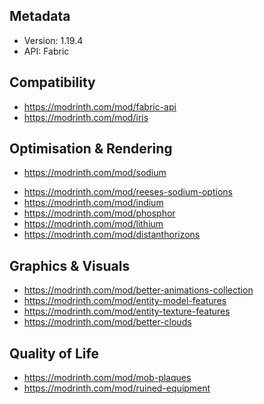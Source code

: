 ## Metadata

- Version: 1.19.4
- API: Fabric

## Compatibility

- https://modrinth.com/mod/fabric-api
- https://modrinth.com/mod/iris

## Optimisation & Rendering

- https://modrinth.com/mod/sodium
<!-- - https://modrinth.com/mod/sodium-extra -->
- https://modrinth.com/mod/reeses-sodium-options
- https://modrinth.com/mod/indium
- https://modrinth.com/mod/phosphor
- https://modrinth.com/mod/lithium
- https://modrinth.com/mod/distanthorizons

## Graphics & Visuals 

- https://modrinth.com/mod/better-animations-collection
- https://modrinth.com/mod/entity-model-features
- https://modrinth.com/mod/entity-texture-features
- https://modrinth.com/mod/better-clouds

## Quality of Life

- https://modrinth.com/mod/mob-plaques
- https://modrinth.com/mod/ruined-equipment
